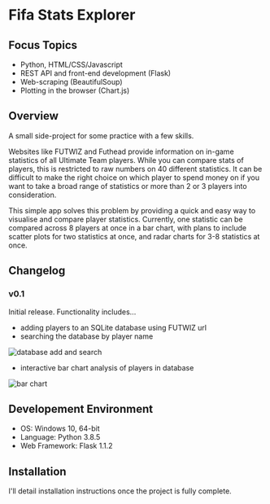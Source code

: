 # Fifa Stats Explorer

## Focus Topics
* Python, HTML/CSS/Javascript
* REST API and front-end development (Flask)
* Web-scraping (BeautifulSoup)
* Plotting in the browser (Chart.js)

## Overview
A small side-project for some practice with a few skills.

Websites like FUTWIZ and Futhead provide information on in-game statistics of all Ultimate Team players. While you can compare stats of players, this is restricted to raw numbers on 40 different statistics. It can be difficult to make the right choice on which player to spend money on if you want to take a broad range of statistics or more than 2 or 3 players into consideration.

This simple app solves this problem by providing a quick and easy way to visualise and compare player statistics. Currently, one statistic can be compared across 8 players at once in a bar chart, with plans to include scatter plots for two statistics at once, and radar charts for 3-8 statistics at once.

## Changelog
### v0.1
Initial release. Functionality includes... 
* adding players to an SQLite database using FUTWIZ url
* searching the database by player name

![database add and search](https://media.giphy.com/media/VqjEtUBaBh0MT7Brm3/giphy.gif)

* interactive bar chart analysis of players in database 

![bar chart](https://media.giphy.com/media/a3nJPz5dCimEGnO6bi/giphy.gif)


## Developement Environment
* OS: Windows 10, 64-bit
* Language: Python 3.8.5
* Web Framework: Flask 1.1.2

## Installation
I'll detail installation instructions once the project is fully complete. 
